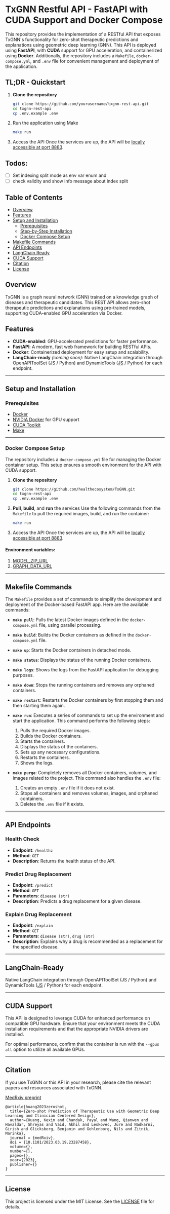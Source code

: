 # TxGNN Restful API - FastAPI with CUDA Support and Docker Compose

This repository provides the implementation of a RESTful API that exposes TxGNN's functionality for zero-shot therapeutic predictions and explanations using geometric deep learning (GNN). This API is deployed using **FastAPI**, with **CUDA** support for GPU acceleration, and containerized using **Docker**. Additionally, the repository includes a `Makefile`, `docker-compose.yml`, and `.env` file for convenient management and deployment of the application.

## TL;DR - Quickstart

1. **Clone the repository**
    ```bash
    git clone https://github.com/yourusername/txgnn-rest-api.git
    cd txgnn-rest-api
    cp .env.example .env
    ```
2. Run the application using Make
    ```bash
    make run
    ```
3. Access the API Once the services are up, the API will be [locally accessible at port 8883](http://localhost:8883).

## Todos:
- [ ] Set indexing split mode  as env var enum and
- [ ] check validity and show info message about index split

## Table of Contents
- [Overview](#overview)
- [Features](#features)
- [Setup and Installation](#setup-and-installation)
  - [Prerequisites](#prerequisites)
  - [Step-by-Step Installation](#step-by-step-installation)
  - [Docker Compose Setup](#docker-compose-setup)
- [Makefile Commands](#makefile-commands)
- [API Endpoints](#api-endpoints)
- [LangChain Ready](#langchain-ready)
- [CUDA Support](#cuda-support)
- [Citation](#citation)
- [License](#license)

## Overview

TxGNN is a graph neural network (GNN) trained on a knowledge graph of diseases and therapeutic candidates. This REST API allows zero-shot therapeutic predictions and explanations using pre-trained models, supporting CUDA-enabled GPU acceleration via Docker.

## Features
- **CUDA-enabled**: GPU-accelerated predictions for faster performance.
- **FastAPI**: A modern, fast web framework for building RESTful APIs.
- **Docker**: Containerized deployment for easy setup and scalability.
- **LangChain-ready** *(coming soon)*: Native LangChain integration through OpenAPIToolSet (JS / Python) and DynamicTools ([JS](https://js.langchain.com/docs/how_to/custom_tools/#dynamictool) / Python) for each endpoint.

---

## Setup and Installation

### Prerequisites
- [Docker](https://docs.docker.com/get-docker/)
- [NVIDIA Docker](https://docs.nvidia.com/datacenter/cloud-native/container-toolkit/install-guide.html) for GPU support
- [CUDA Toolkit](https://developer.nvidia.com/cuda-toolkit)
- [Make](https://www.gnu.org/software/make/)

---

### Docker Compose Setup

The repository includes a `docker-compose.yml` file for managing the Docker container setup. This setup ensures a smooth environment for the API with CUDA support.

1. **Clone the repository**
    ```bash
    git clone https://github.com/healthecosystem/TxGNN.git
    cd txgnn-rest-api
    cp .env.example .env
    ```
2. **Pull**, **build**, and **run** the services Use the following commands from the `Makefile` to pull the required images, build, and run the container:
    ```bash
    make run
    ```
3. Access the API Once the services are up, the API will be [locally accessible at port 8883](http://localhost:8883).

#### Environment variables:

1. [MODEL_ZIP_URL](https://drive.usercontent.google.com/download?id=1fxTFkjo2jvmz9k6vesDbCeucQjGRojLj&export=download&authuser=0&confirm=t&uuid=4a7bcb2a-7391-445e-86a6-060b7503d6c9&at=AN_67v0G7YEwLsFuqX52PVDMecVP%3A1727988066581)
2. [GRAPH_DATA_URL](https://dvn-cloud.s3.amazonaws.com/10.7910/DVN/IXA7BM/1805e679c4c-72137dbedbf1?response-content-disposition=attachment%3B%20filename%2A%3DUTF-8%27%27kg.csv&response-content-type=text%2Fcsv&X-Amz-Algorithm=AWS4-HMAC-SHA256&X-Amz-Date=20241003T204240Z&X-Amz-SignedHeaders=host&X-Amz-Expires=3600&X-Amz-Credential=AKIAIEJ3NV7UYCSRJC7A%2F20241003%2Fus-east-1%2Fs3%2Faws4_request&X-Amz-Signature=287af25ab7dc3c691c7aa9fcca093c9652a7814c1e6e5c314829e17a6504588a)

---

## Makefile Commands

The `Makefile` provides a set of commands to simplify the development and deployment of the Docker-based FastAPI app. Here are the available commands:

- **`make pull`**: Pulls the latest Docker images defined in the `docker-compose.yml` file, using parallel processing.

- **`make build`**: Builds the Docker containers as defined in the `docker-compose.yml` file.

- **`make up`**: Starts the Docker containers in detached mode.

- **`make status`**: Displays the status of the running Docker containers.

- **`make logs`**: Shows the logs from the FastAPI application for debugging purposes.

- **`make down`**: Stops the running containers and removes any orphaned containers.

- **`make restart`**: Restarts the Docker containers by first stopping them and then starting them again.

- **`make run`**: Executes a series of commands to set up the environment and start the application. This command performs the following steps:
  1. Pulls the required Docker images.
  2. Builds the Docker containers.
  3. Starts the containers.
  4. Displays the status of the containers.
  5. Sets up any necessary configurations.
  6. Restarts the containers.
  7. Shows the logs.

- **`make purge`**: Completely removes all Docker containers, volumes, and images related to the project. This command also handles the `.env` file:
  1. Creates an empty `.env` file if it does not exist.
  2. Stops all containers and removes volumes, images, and orphaned containers.
  3. Deletes the `.env` file if it exists.

---

## API Endpoints

### Health Check
- **Endpoint**: `/healthz`
- **Method**: `GET`
- **Description**: Returns the health status of the API.

### Predict Drug Replacement
- **Endpoint**: `/predict`
- **Method**: `GET`
- **Parameters**: `disease (str)`
- **Description**: Predicts a drug replacement for a given disease.

### Explain Drug Replacement
- **Endpoint**: `/explain`
- **Method**: `GET`
- **Parameters**: `disease (str)`, `drug (str)`
- **Description**: Explains why a drug is recommended as a replacement for the specified disease.

---

## LangChain-Ready
Native LangChain integration through OpenAPIToolSet (JS / Python) and DynamicTools ([JS](https://js.langchain.com/docs/how_to/custom_tools/#dynamictool) / Python) for each endpoint.

---

## CUDA Support

This API is designed to leverage CUDA for enhanced performance on compatible GPU hardware. Ensure that your environment meets the CUDA installation requirements and that the appropriate NVIDIA drivers are installed.

For optimal performance, confirm that the container is run with the `--gpus all` option to utilize all available GPUs.

---

## Citation

If you use TxGNN or this API in your research, please cite the relevant papers and resources associated with TxGNN.

[MedRxiv preprint](https://www.medrxiv.org/content/10.1101/2023.03.19.23287458)

```
@article{huang2023zeroshot,
  title={Zero-shot Prediction of Therapeutic Use with Geometric Deep Learning and Clinician Centered Design},
  author={Huang, Kexin and Chandak, Payal and Wang, Qianwen and Havaldar, Shreyas and Vaid, Akhil and Leskovec, Jure and Nadkarni, Girish and Glicksberg, Benjamin and Gehlenborg, Nils and Zitnik, Marinka},
  journal = {medRxiv},
  doi = {10.1101/2023.03.19.23287458},
  volume={},
  number={},
  pages={},
  year={2023},
  publisher={}
}
```


---

## License

This project is licensed under the MIT License. See the [LICENSE](LICENSE) file for details.
